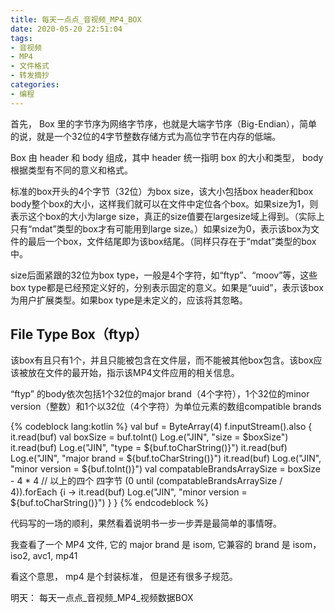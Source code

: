 ```yaml
---
title: 每天一点点_音视频_MP4_BOX
date: 2020-05-20 22:51:04
tags:
- 音视频
- MP4
- 文件格式
- 转发摘抄
categories:
- 编程
---
```


首先， Box 里的字节序为网络字节序，也就是大端字节序（Big-Endian），简单的说，就是一个32位的4字节整数存储方式为高位字节在内存的低端。

Box 由 header 和 body 组成，其中 header 统一指明 box 的大小和类型， body 根据类型有不同的意义和格式。

标准的box开头的4个字节（32位）为box size，该大小包括box header和box body整个box的大小，这样我们就可以在文件中定位各个box。如果size为1，则表示这个box的大小为large size，真正的size值要在largesize域上得到。（实际上只有“mdat”类型的box才有可能用到large size。）如果size为0，表示该box为文件的最后一个box，文件结尾即为该box结尾。（同样只存在于“mdat”类型的box中。

size后面紧跟的32位为box type，一般是4个字符，如“ftyp”、“moov”等，这些box type都是已经预定义好的，分别表示固定的意义。如果是“uuid”，表示该box为用户扩展类型。如果box type是未定义的，应该将其忽略。

## File Type Box（ftyp）

该box有且只有1个，并且只能被包含在文件层，而不能被其他box包含。该box应该被放在文件的最开始，指示该MP4文件应用的相关信息。

“ftyp” 的body依次包括1个32位的major brand（4个字符），1个32位的minor version（整数）和1个以32位（4个字符）为单位元素的数组compatible brands

{% codeblock lang:kotlin %}
    val buf = ByteArray(4)
    f.inputStream().also {
        it.read(buf)
        val boxSize = buf.toInt()
        Log.e("JIN", "size = $boxSize")
        it.read(buf)
        Log.e("JIN", "type = ${buf.toCharString()}")
        it.read(buf)
        Log.e("JIN", "major brand = ${buf.toCharString()}")
        it.read(buf)
        Log.e("JIN", "minor version = ${buf.toInt()}")
        val compatableBrandsArraySize = boxSize - 4 * 4 // 以上的四个 四字节
        (0 until (compatableBrandsArraySize / 4)).forEach {i ->
            it.read(buf)
            Log.e("JIN", "minor version = ${buf.toCharString()}")
        }
    }
{% endcodeblock %}

代码写的一场的顺利，果然看着说明书一步一步弄是最简单的事情呀。

我查看了一个 MP4 文件, 它的 major brand 是 isom, 它兼容的 brand 是 isom， iso2, avc1, mp41

看这个意思， mp4 是个封装标准， 但是还有很多子规范。

明天： 每天一点点_音视频_MP4_视频数据BOX

